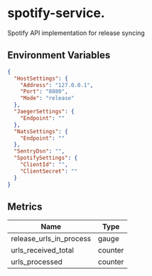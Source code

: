 # spotify-service.
Spotify API implementation for release syncing


## Environment Variables

```json
{
  "HostSettings": {
  	"Address": "127.0.0.1",
  	"Port": "8080",
  	"Mode": "release"
  },
  "JaegerSettings": {
  	"Endpoint": ""
  },
  "NatsSettings": {
  	"Endpoint": ""
  },
  "SentryDsn": "",
  "SpotifySettings": {
  	"ClientId": "",
    "ClientSecret": ""
  }
}
```

## Metrics

|Name|Type|
|-|-|
|release_urls_in_process|gauge|
|urls_received_total|counter|
|urls_processed|counter|
